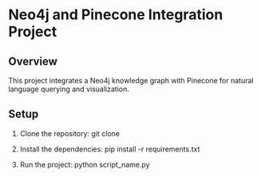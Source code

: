 # Neo4j and Pinecone Integration Project

## Overview
This project integrates a Neo4j knowledge graph with Pinecone for natural language querying and visualization.

## Setup
1. Clone the repository:
git clone <repository-url>


2. Install the dependencies:
pip install -r requirements.txt


3. Run the project:
python script_name.py
